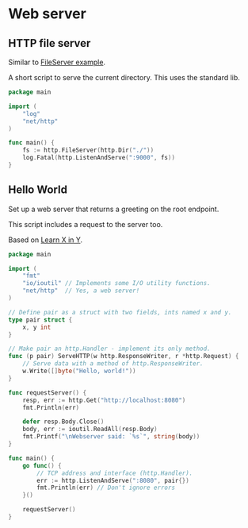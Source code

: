 # Web server


## HTTP file server

Similar to [FileServer example](https://golang.org/pkg/net/http/#example_FileServer).

A short script to serve the current directory. This uses the standard lib.

```go
package main

import (
	"log"
	"net/http"
)

func main() {
	fs := http.FileServer(http.Dir("./"))
	log.Fatal(http.ListenAndServe(":9000", fs))
}
```


## Hello World

Set up a web server that returns a greeting on the root endpoint.

This script includes a request to the server too.

Based on [Learn X in Y](https://learnxinyminutes.com/docs/go/).

```go
package main

import (
	"fmt"
	"io/ioutil" // Implements some I/O utility functions.
	"net/http"  // Yes, a web server!
)

// Define pair as a struct with two fields, ints named x and y.
type pair struct {
	x, y int
}

// Make pair an http.Handler - implement its only method.
func (p pair) ServeHTTP(w http.ResponseWriter, r *http.Request) {
	// Serve data with a method of http.ResponseWriter.
	w.Write([]byte("Hello, world!"))
}

func requestServer() {
	resp, err := http.Get("http://localhost:8080")
	fmt.Println(err)

	defer resp.Body.Close()
	body, err := ioutil.ReadAll(resp.Body)
	fmt.Printf("\nWebserver said: `%s`", string(body))
}

func main() {
	go func() {
		// TCP address and interface (http.Handler).
		err := http.ListenAndServe(":8080", pair{})
		fmt.Println(err) // Don't ignore errors
	}()

	requestServer()
}
```
